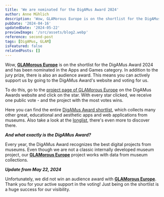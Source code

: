 ```yaml
---
title: 'We are nominated for the DigAMus Award 2024'
author: Anne Mühlich
description: 'Wow, GLAMorous Europe is on the shortlist for the DigAMus Award 2024 and has been nominated in the Apps and Games category. In addition to the jury prize, there is also an audience award. This means you can actively support us...'
pubDate: '2024-04-16'
updatedDate: '2024-05-22'
previewImage: '/src/assets/blog2.webp'
reference: second-post
tags: [DigAMus, GLAM]
isFeatured: false
relatedPosts: []
---
```


Wow, <a href='/projects/glamorous-europe/'>**GLAMorous Europe**</a> is on the shortlist for the DigAMus Award 2024 and has been nominated in the Apps and Games category. In addition to the jury prize, there is also an audience award. This means you can actively support us by going to the DigAMus Award's website and voting for us.

To do this, go to the [project page of GLAMorous Europe](https://digamus-award.de/project/glamorous-europe/) on the DigAMus Awards website and click on the star. With every star clicked, we receive one public vote - and the project with the most votes wins.

Here you can find the entire [DigAMus Award shortlist](https://digamus-award.de/shortlist/), which collects many other great, educational and aesthetic apps and web applications from museums. Also take a look at the [longlist](https://digamus-award.de/award-2024/longlist/), there's even more to discover there.

**_And what exactly is the DigAMus Award?_**

Every year, the DigAMus Award recognizes the best digital projects from museums. Even though we are not a classic internally developed museum project, our <a href='/projects/glamorous-europe/'>**GLAMorous Europe**</a> project works with data from museum collections.

**_Update from May 22, 2024_**

Unfortunately, we did not win an audience award with <a href='/projects/glamorous-europe/'>**GLAMorous Europe**</a>. Thank you for your active support in the voting! Just being on the shortlist is a huge success for our visibility.

